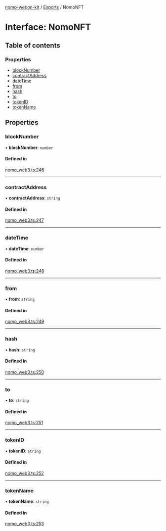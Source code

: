 [nomo-webon-kit](../README.md) / [Exports](../modules.md) / NomoNFT

# Interface: NomoNFT

## Table of contents

### Properties

- [blockNumber](NomoNFT.md#blocknumber)
- [contractAddress](NomoNFT.md#contractaddress)
- [dateTime](NomoNFT.md#datetime)
- [from](NomoNFT.md#from)
- [hash](NomoNFT.md#hash)
- [to](NomoNFT.md#to)
- [tokenID](NomoNFT.md#tokenid)
- [tokenName](NomoNFT.md#tokenname)

## Properties

### blockNumber

• **blockNumber**: `number`

#### Defined in

[nomo_web3.ts:246](https://github.com/nomo-app/nomo-webon-kit/blob/802da56/nomo-webon-kit/src/nomo_web3.ts#L246)

___

### contractAddress

• **contractAddress**: `string`

#### Defined in

[nomo_web3.ts:247](https://github.com/nomo-app/nomo-webon-kit/blob/802da56/nomo-webon-kit/src/nomo_web3.ts#L247)

___

### dateTime

• **dateTime**: `number`

#### Defined in

[nomo_web3.ts:248](https://github.com/nomo-app/nomo-webon-kit/blob/802da56/nomo-webon-kit/src/nomo_web3.ts#L248)

___

### from

• **from**: `string`

#### Defined in

[nomo_web3.ts:249](https://github.com/nomo-app/nomo-webon-kit/blob/802da56/nomo-webon-kit/src/nomo_web3.ts#L249)

___

### hash

• **hash**: `string`

#### Defined in

[nomo_web3.ts:250](https://github.com/nomo-app/nomo-webon-kit/blob/802da56/nomo-webon-kit/src/nomo_web3.ts#L250)

___

### to

• **to**: `string`

#### Defined in

[nomo_web3.ts:251](https://github.com/nomo-app/nomo-webon-kit/blob/802da56/nomo-webon-kit/src/nomo_web3.ts#L251)

___

### tokenID

• **tokenID**: `string`

#### Defined in

[nomo_web3.ts:252](https://github.com/nomo-app/nomo-webon-kit/blob/802da56/nomo-webon-kit/src/nomo_web3.ts#L252)

___

### tokenName

• **tokenName**: `string`

#### Defined in

[nomo_web3.ts:253](https://github.com/nomo-app/nomo-webon-kit/blob/802da56/nomo-webon-kit/src/nomo_web3.ts#L253)
